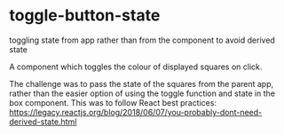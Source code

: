 # toggle-button-state
toggling state from app rather than from the component to avoid derived state

A component which toggles the colour of displayed squares on click.

The challenge was to pass the state of the squares from the parent app, rather than the easier option of using the toggle function and state in the box component. This was to follow React best practices:
https://legacy.reactjs.org/blog/2018/06/07/you-probably-dont-need-derived-state.html
